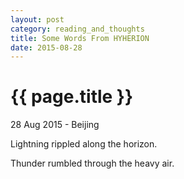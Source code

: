 ```yaml
---
layout: post
category: reading_and_thoughts
title: Some Words From HYHERION
date: 2015-08-28
---
```


{{ page.title }}
================

<p class="meta">28 Aug 2015 - Beijing</p>

Lightning rippled along the horizon.

Thunder rumbled through the heavy air.
